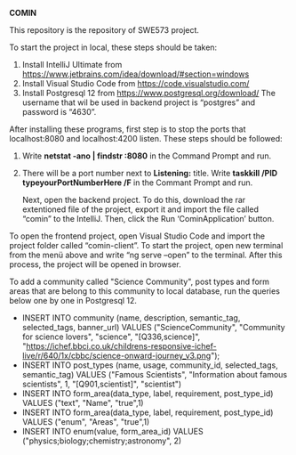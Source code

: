 **COMIN**

This repository is the repository of SWE573 project.

To start the project in local, these steps should be taken:
1. Install IntelliJ Ultimate from https://www.jetbrains.com/idea/download/#section=windows
2. Install Visual Studio Code from https://code.visualstudio.com/
3. Install Postgresql 12 from https://www.postgresql.org/download/
	The username that wil be used in backend project is “postgres” and password is “4630”.
  
After installing these programs, first step is to stop the ports that localhost:8080 and localhost:4200 listen. 
These steps should be followed:
1. Write **netstat -ano | findstr :8080** in the Command Prompt and run.
2. There will be a port number next to **Listening:** title. Write **taskkill /PID typeyourPortNumberHere /F** in the Commant Prompt and run.

	Next, open the backend project. To do this, download the rar extentioned file of the project, export it and import the file called 
  “comin” to the IntelliJ. Then, click the Run ‘CominApplication’ button.
	
  To open the frontend project, open Visual Studio Code and import the project folder called “comin-client”. To start the project, 
  open new terminal from the menü above and write “ng serve –open” to the terminal. After this process, the project will be opened 
  in browser.
	
  To add a community called "Science Community", post types and form areas that are belong to this community to local database, 
  run the queries below one by one in Postgresql 12.
  
* INSERT INTO community (name, description, semantic_tag, selected_tags, banner_url)
VALUES ("ScienceCommunity", "Community for science lovers", "science", "[Q336,science]", 
"https://ichef.bbci.co.uk/childrens-responsive-ichef-live/r/640/1x/cbbc/science-onward-journey_v3.png");
* INSERT INTO post_types (name, usage, community_id, selected_tags, semantic_tag) VALUES 
("Famous Scientists", "Information about famous scientists", 1,  "[Q901,scientist]", "scientist")
* INSERT INTO form_area(data_type, label, requirement, post_type_id) VALUES ("text", "Name", "true",1)
* INSERT INTO form_area(data_type, label, requirement, post_type_id) VALUES ("enum", "Areas", "true",1)
* INSERT INTO enum(value, form_area_id) VALUES ("physics;biology;chemistry;astronomy", 2)
